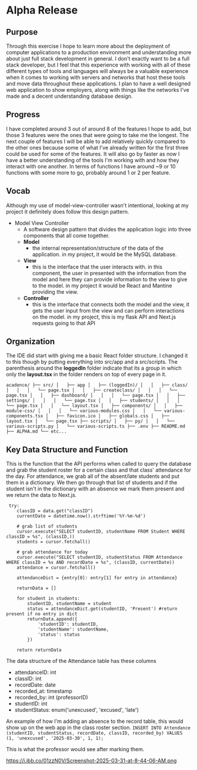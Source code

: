 # Alpha Release

## Purpose
Through this exercise I hope to learn more about the deployment of computer applications to a production environment and understanding more about just full stack development in general. I don't exactly want to be a full stack developer, but I feel that this experience with working with all of these different types of tools and languages will always be a valuable experience when it comes to working with servers and networks that host these tools and move data throughout these applications. I plan to have a well designed web application to show employers, along with things like the networks I've made and a decent understanding database design.

## Progress
I have completed around 3 out of around 8 of the features I hope to add, but those 3 features were the ones that were going to take me the longest. The next couple of features I will be able to add relatively quickly compared to the other ones because some of what I've already written for the first three could be used for some of the features. It will also go by faster as now I have a better understanding of the tools I'm working with and how they interact with one another. In terms of functions I have around ~9 or 10 functions with some more to go, probably around 1 or 2 per feature.

## Vocab
Although my use of model-view-controller wasn't intentional, looking at my project it definitely does follow this design pattern.
* Model View Controller
  * A software design pattern that divides the application logic into three components that all come together. 
  * **Model** 
    * the internal representation/structure of the data of the application. in my project, it would be the MySQL database.
  * **View** 
    *  this is the interface that the user interacts with. in this component, the user in presented with the information from the model and here they can provide information to the view to give to the model. in my project it would be React and Mantine providing the view.
  * **Controller** 
    * this is the interface that connects both the model and the view, it gets the user input from the view and can perform interactions on the model. in my project, this is my flask API and Next.js requests going to that API

## Organization
The IDE did start with giving me a basic React folder structure. I changed it to this though by putting everything into src/app and a src/scripts. The parenthesis around the **loggedIn** folder indicate that its a group in which only the **layout.tsx** in the folder renders on top of every page in it.

`
acadence/
├── src/
│   ├── app
│   ├── (loggedIn)/
│   │   ├── class/
│   │   │   └── page.tsx
│   │   ├── createclass/
│   │   │   └── page.tsx
│   │   ├── dashboard/
│   │   │   └── page.tsx
│   │   ├── settings/
│   │   │   └── page.tsx
│   │   ├── students/
│   │   │   └── page.tsx
│   │   └── layout.tsx
│   ├── components/
│   │   ├── module-css/
│   │   │   └── various-modules.css
│   │   └── various-components.tsx
│   ├── favicon.ico
│   ├── globals.css
│   ├── layout.tsx
│   └── page.tsx
├── scripts/
│   ├── py/
│   │   └── various-scripts.py
│   └── various-scripts.ts
├── .env
├── README.md
├── ALPHA.md
└── etc...
`

## Key Data Structure and Function
This is the function that the API performs when called to query the database and grab the student roster for a certain class and that class' attendance for the day. For attendance, we grab all of the absent/late students and put them in a dictionary. We then go through that list of students and if the student isn't in the dictionary with an absence we mark them present and we return the data to Next.js.

     try:
        classID = data.get("classID")
        currentDate = datetime.now().strftime('%Y-%m-%d')

        # grab list of students
        cursor.execute("SELECT studentID, studentName FROM Student WHERE classID = %s", (classID,))
        students = cursor.fetchall()

        # grab attendance for today
        cursor.execute("SELECT studentID, studentStatus FROM Attendance WHERE classID = %s AND recordDate = %s", (classID, currentDate))
        attendance = cursor.fetchall()

        attendanceDict = {entry[0]: entry[1] for entry in attendance}

        returnData = []

        for student in students:
            studentID, studentName = student
            status = attendanceDict.get(studentID, 'Present') #return present if no entry in dict
            returnData.append({
                'studentID': studentID,
                'studentName': studentName,
                'status': status
            })

        return returnData
The data structure of the Attendance table has these columns
* attendanceID: int
* classID: int
* recordDate: date
* recorded_at: timestamp
* recorded_by: int (professorID)
* studentID: int
* studentStatus: enum('unexcused', 'excused', 'late')

An example of how I'm adding an absence to the record table, this would show up on the web app in the class roster section.
`INSERT INTO Attendance (studentID, studentStatus, recordDate, classID, recorded_by) VALUES
(1, 'unexcused', '2025-03-30', 1, 1);`

This is what the professor would see after marking them.

https://i.ibb.co/01zzN0V/Screenshot-2025-03-31-at-8-44-06-AM.png